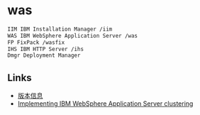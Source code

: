 # was

```sh
IIM IBM Installation Manager /iim
WAS IBM WebSphere Application Server /was
FP FixPack /wasfix
IHS IBM HTTP Server /ihs
Dmgr Deployment Manager
```

## Links

- [版本信息](https://www.ibm.com/support/pages/recommended-updates-websphere-application-server)
- [Implementing IBM WebSphere Application Server clustering](https://www.ibm.com/docs/en/iis/8.5?topic=clustering-implementing-websphere-application-server)
